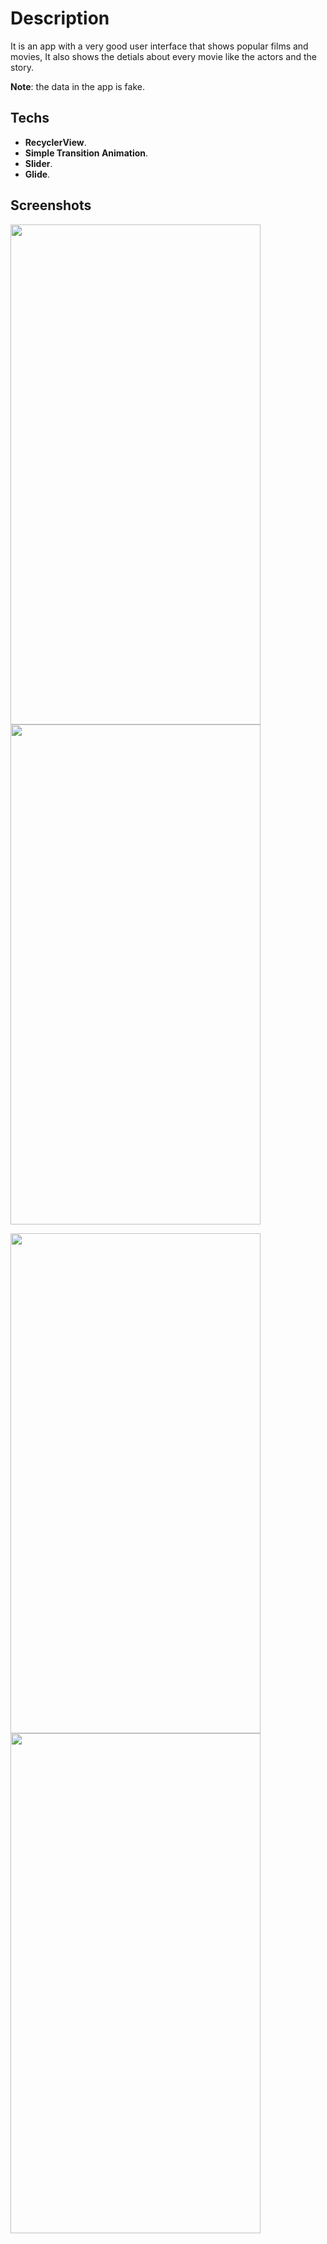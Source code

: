 
# Description

It is an app with a very good user interface that shows popular films and movies, It also shows the detials about every movie like the actors and the story.


**Note**: the data in the app is fake.

## Techs
* **RecyclerView**.
* **Simple Transition Animation**.
* **Slider**.
* **Glide**.

## Screenshots

<img src="https://user-images.githubusercontent.com/79477855/148279722-3024e450-db90-4fb6-a22d-14b125f1a67d.jpg" width="400" height="800"> <img src="https://user-images.githubusercontent.com/79477855/148279585-2f897cb9-6511-440f-ba3e-70cccca1e38f.jpg" width="400" height="800">

<img src="https://user-images.githubusercontent.com/79477855/148280306-975f391b-35bf-4a37-b5bd-fa98a2f41e4f.jpg" width="400" height="800"> <img src="https://user-images.githubusercontent.com/79477855/148280186-851b15cc-41da-42d6-a938-f8b40d0fe515.jpg" width="400" height="800">
